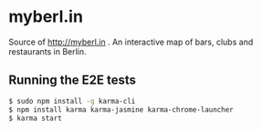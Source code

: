# myberl.in

Source of http://myberl.in . An interactive map of bars, clubs and restaurants in Berlin.

## Running the E2E tests

```bash
$ sudo npm install -g karma-cli
$ npm install karma karma-jasmine karma-chrome-launcher
$ karma start
```
